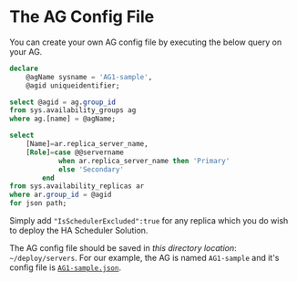 # The AG Config File 

You can create your own AG config file by executing the below query on your AG.
	
```sql
declare 
	@agName sysname = 'AG1-sample',
	@agid uniqueidentifier;

select @agid = ag.group_id
from sys.availability_groups ag
where ag.[name] = @agName;

select 
    [Name]=ar.replica_server_name,
    [Role]=case @@servername
            when ar.replica_server_name then 'Primary'
            else 'Secondary'
        end
from sys.availability_replicas ar
where ar.group_id = @agid
for json path; 
```

Simply add `"IsSchedulerExcluded":true` for any replica which you do wish to deploy the HA Scheduler Solution. 

The AG config file should be saved in *this directory location*: `~/deploy/servers`. For our example, the AG is named `AG1-sample` and it's config file is [`AG1-sample.json`](/AG1-sample.json).

